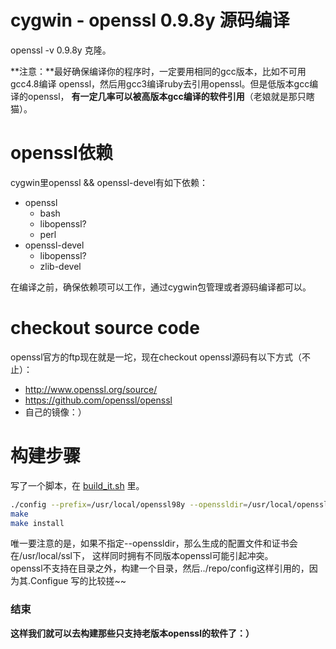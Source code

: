 
# cygwin - openssl 0.9.8y 源码编译

openssl -v 0.9.8y 克隆。

**注意：**最好确保编译你的程序时，一定要用相同的gcc版本，比如不可用gcc4.8编译
openssl，然后用gcc3编译ruby去引用openssl。但是低版本gcc编译的openssl，
**有一定几率可以被高版本gcc编译的软件引用**（老娘就是那只瞎猫）。    

# openssl依赖
cygwin里openssl && openssl-devel有如下依赖：  
- openssl
  - bash
  - libopenssl?
  - perl
- openssl-devel
  - libopenssl?
  - zlib-devel  

在编译之前，确保依赖项可以工作，通过cygwin包管理或者源码编译都可以。

# checkout source code
openssl官方的ftp现在就是一坨，现在checkout openssl源码有以下方式（不止）：
- http://www.openssl.org/source/
- https://github.com/openssl/openssl
- 自己的镜像：）

# 构建步骤
写了一个脚本，在 [build_it.sh](build_it.sh) 里。  
```bash
./config --prefix=/usr/local/openssl98y --openssldir=/usr/local/openssl98y
make
make install
```
唯一要注意的是，如果不指定--openssldir，那么生成的配置文件和证书会在/usr/local/ssl下，
这样同时拥有不同版本openssl可能引起冲突。  
openssl不支持在目录之外，构建一个目录，然后../repo/config这样引用的，因为其.Configue
写的比较搓~~


### 结束
**这样我们就可以去构建那些只支持老版本openssl的软件了：）**